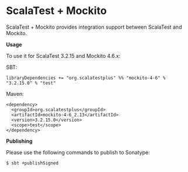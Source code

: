 # ScalaTest + Mockito
ScalaTest + Mockito provides integration support between ScalaTest and Mockito.

**Usage**

To use it for ScalaTest 3.2.15 and Mockito 4.6.x: 

SBT: 

```
libraryDependencies += "org.scalatestplus" %% "mockito-4-6" % "3.2.15.0" % "test"
```

Maven: 

```
<dependency>
  <groupId>org.scalatestplus</groupId>
  <artifactId>mockito-4-6_2.13</artifactId>
  <version>3.2.15.0</version>
  <scope>test</scope>
</dependency>
```

**Publishing**

Please use the following commands to publish to Sonatype: 

```
$ sbt +publishSigned
```